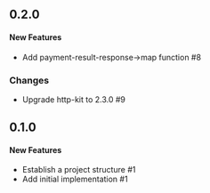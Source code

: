 ## 0.2.0

#### New Features

  - Add payment-result-response->map function #8

### Changes

  - Upgrade http-kit to 2.3.0 #9


## 0.1.0

#### New Features

  - Establish a project structure #1
  - Add initial implementation #1
